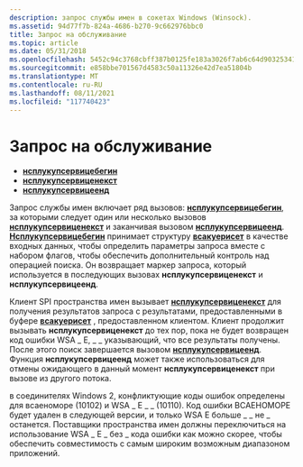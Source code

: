 ```yaml
---
description: запрос службы имен в сокетах Windows (Winsock).
ms.assetid: 94d77f7b-824a-4686-b270-9c662976bbc0
title: Запрос на обслуживание
ms.topic: article
ms.date: 05/31/2018
ms.openlocfilehash: 5452c94c3768cbff387b0125fe183a3026f7ab6c64d90325341ce5f2a9366de4
ms.sourcegitcommit: e858bbe701567d4583c50a11326e42d7ea51804b
ms.translationtype: MT
ms.contentlocale: ru-RU
ms.lasthandoff: 08/11/2021
ms.locfileid: "117740423"
---
```

# <a name="service-query"></a>Запрос на обслуживание

-   [**нсплукупсервицебегин**](/windows/desktop/api/Ws2spi/nc-ws2spi-lpnsplookupservicebegin)
-   [**нсплукупсервиценекст**](/windows/desktop/api/Ws2spi/nc-ws2spi-lpnsplookupservicenext)
-   [**нсплукупсервицеенд**](/windows/desktop/api/Ws2spi/nc-ws2spi-lpnsplookupserviceend)

Запрос службы имен включает ряд вызовов: [**нсплукупсервицебегин**](/windows/desktop/api/Ws2spi/nc-ws2spi-lpnsplookupservicebegin), за которыми следует один или несколько вызовов [**нсплукупсервиценекст**](/windows/desktop/api/Ws2spi/nc-ws2spi-lpnsplookupservicenext) и заканчивая вызовом [**нсплукупсервицеенд**](/windows/desktop/api/Ws2spi/nc-ws2spi-lpnsplookupserviceend). [**Нсплукупсервицебегин**](/windows/desktop/api/Ws2spi/nc-ws2spi-lpnsplookupservicebegin) принимает структуру [**всакуерисет**](/windows/desktop/api/Winsock2/ns-winsock2-wsaquerysetw) в качестве входных данных, чтобы определить параметры запроса вместе с набором флагов, чтобы обеспечить дополнительный контроль над операцией поиска. Он возвращает маркер запроса, который используется в последующих вызовах **нсплукупсервиценекст** и **нсплукупсервицеенд**.

Клиент SPI пространства имен вызывает [**нсплукупсервиценекст**](/windows/desktop/api/Ws2spi/nc-ws2spi-lpnsplookupservicenext) для получения результатов запроса с результатами, предоставленными в буфере [**всакуерисет**](/windows/desktop/api/Winsock2/ns-winsock2-wsaquerysetw) , предоставленном клиентом. Клиент продолжит вызывать **нсплукупсервиценекст** до тех пор, пока не будет возвращен код ошибки WSA \_ E, \_ \_ указывающий, что все результаты получены. После этого поиск завершается вызовом [**нсплукупсервицеенд**](/windows/desktop/api/Ws2spi/nc-ws2spi-lpnsplookupserviceend). Функция **нсплукупсервицеенд** может также использоваться для отмены ожидающего в данный момент **нсплукупсервиценекст** при вызове из другого потока.

в соединителях Windows 2, конфликтующие коды ошибок определены для всаеноморе (10102) и WSA \_ E \_ \_ (10110). Код ошибки ВСАЕНОМОРЕ будет удален в следующей версии, и только WSA E больше \_ \_ не \_ останется. Поставщики пространства имен должны переключиться на использование WSA \_ E \_ без \_ кода ошибки как можно скорее, чтобы обеспечить совместимость с самым широким возможным диапазоном приложений.

 

 




